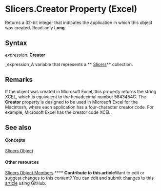 
# Slicers.Creator Property (Excel)

Returns a 32-bit integer that indicates the application in which this object was created. Read-only  **Long**.


## Syntax

 _expression_. **Creator**

 _expression_A variable that represents a  ** [Slicers](12b67ff5-cf66-35d1-2c72-9aa2f4a396a0.md)** collection.


## Remarks

If the object was created in Microsoft Excel, this property returns the string XCEL, which is equivalent to the hexadecimal number 5843454C. The  **Creator** property is designed to be used in Microsoft Excel for the Macintosh, where each application has a four-character creator code. For example, Microsoft Excel has the creator code XCEL.


## See also


#### Concepts


 [Slicers Object](12b67ff5-cf66-35d1-2c72-9aa2f4a396a0.md)
#### Other resources


 [Slicers Object Members](e3afc17e-349d-a809-828b-01abcab42e99.md)
****   **Contribute to this article**Want to edit or suggest changes to this content? You can edit and submit changes to  [this article](https://github.com/jhershey00/VBA_Excel_Test/OpenXMLCon/articles/c02ffedb-014b-1fd2-544c-5cd6dc83912a.md) using GitHub.

